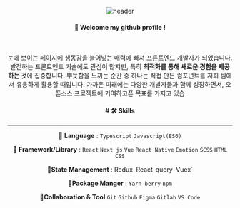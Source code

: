 <div align="center"> 

![header](https://capsule-render.vercel.app/api?type=cylinder&color=000000&height=120&section=header&text=yongseong2&fontColor=ffffff&fontSize=70&animation=fadeIn&fontAlignY=55&desc=%20&descAlignY=62&descAlign=62)
  
####  :wave: Welcome my github profile !
  
  <br/>
  
눈에 보이는 페이지에 생동감을 불어넣는 매력에 빠져 프론트엔드 개발자가 되었습니다.
발전하는 프론트엔드 기술에도 관심이 많지만, 특히 **최적화를 통해 새로운 경험을 제공하는 것**에 집중합니다.
뿌듯함을 느끼는 순간 중 하나는 직접 만든 컴포넌트를 저희 팀에서 유용하게 활용할 때입니다.
가까운 미래에는 다양한 개발자들과 함께 성장하면서, 오픈소스 프로젝트에 기여하고픈 목표를 가지고 있습

  ####  # 🛠  Skills

---

📕 **Language** : `Typescript` `Javascript(ES6)`

📗 **Framework/Library** : `React` `Next js` `Vue` `React Native` `Emotion` `SCSS` `HTML` `CSS`

📙**State Management** : Redux` `React-query` `Vuex`

📘**Package Manger** : `Yarn berry` `npm`

📔**Collaboration  & Tool** `Git` `Github` `Figma` `Gitlab` `VS Code`

  


</div>
